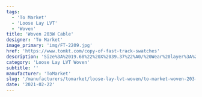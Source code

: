 ```yaml
---
tags:
  - 'To Market'
  - 'Loose Lay LVT'
  - 'Woven'
title: 'Woven 203W Cable'
designer: 'To Market'
image_primary: 'img/FT-2209.jpg'
href: 'https://www.tomkt.com/copy-of-fast-track-swatches'
description: 'Size%3A%2019.68%22%20X%2039.37%22%A0/%20Wear%20layer%3A%20Woven%A0/%20Edge%3A%20Square%A0/%20Thickness%3A%205.0mm%20/%20Sq.ft/Ctn%3A%2026.91%A0/%20Installation%3A%20Glue%20Down'
category: 'Loose Lay LVT Woven'
subtitle: ''
manufacturer: 'ToMarket'
slug: '/manufacturers/tomarket/loose-lay-lvt-woven/to-market-woven-203-w-cable'
date: '2021-02-22'
---
```

